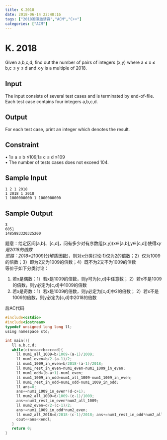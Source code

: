 ```yaml
---
title: K.2018
date: 2018-06-14 22:48:16
tags: ["2018湘潭邀请赛","ACM","C++"]
categories: ["ACM"]
---
```


# K. 2018

Given a,b,c,d, ﬁnd out the number of pairs of integers (x,y) where a ≤ x ≤ b,c ≤ y ≤ d and x·y is a multiple of 2018.

<!--more-->
## Input

The input consists of several test cases and is terminated by end-of-ﬁle.   
Each test case contains four integers a,b,c,d.

## Output

For each test case, print an integer which denotes the result.

## Constraint

  • 1≤ a ≤ b ≤109,1≤ c ≤ d ≤109  
  • The number of tests cases does not exceed 104.

## Sample Input

    1 2 1 2018
    1 2018 1 2018
    1 1000000000 1 1000000000

## Sample Output

    3
    6051
    1485883320325200

题意：给定区间[a,b]、[c,d]，问有多少对有序数组(x,y)(x∈[a,b],y∈[c,d])使得x*y是2018的倍数  
思路：2018=2*1009(分解质因数)，则对x分类讨论:1)仅为2的倍数；2）仅为1009的倍数；3）即为2又为1009的倍数；4）既不为2又不为1009的倍数  
等价于如下分类讨论：  
1. 若x是偶数：1）若x是1009的倍数，则y可为[c,d]中任意数； 2）若x不是1009的倍数，则y必定为[c,d]中1009的倍数  
2. 若x是奇数：1）若x是1009的倍数，则y必定为[c,d]中2的倍数； 2）若x不是1009的倍数，则y必定为[c,d]中2018的倍数  

后AC代码
```c
#include<cstdio>
#include<iostream>
typedef unsigned long long ll;
using namespace std;

int main(){
   ll a,b,c,d;
   while(cin>>a>>b>>c>>d){
     ll num1_all_1009=b/1009-(a-1)/1009;
     ll num1_even=b/2-(a-1)/2;
     ll num1_1009_in_even=b/2018-(a-1)/2018;
     ll num1_rest_in_even=num1_even-num1_1009_in_even;
     ll num1_odd=(b-a+1)-num1_even;
     ll num1_1009_in_odd=num1_all_1009-num1_1009_in_even;
     ll num1_rest_in_odd=num1_odd-num1_1009_in_odd;
     ll ans=0;
     ans+=num1_1009_in_even*(d-c+1);
     ll num2_all_1009=d/1009-(c-1)/1009; 
     ans+=num1_rest_in_even*num2_all_1009;
     ll num2_even=d/2-(c-1)/2;
     ans+=num1_1009_in_odd*num2_even;
     ll num2_all_2018=d/2018-(c-1)/2018; ans+=num1_rest_in_odd*num2_all_2018;
     cout<<ans<<endl;
   }
   return 0;
}
```